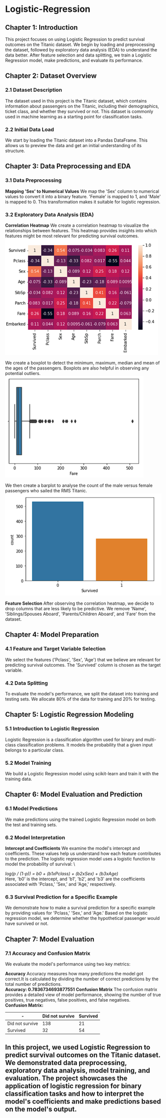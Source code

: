 # Logistic-Regression

## Chapter 1: Introduction
This project focuses on using Logistic Regression to predict survival outcomes on the Titanic dataset. We begin by loading and preprocessing the dataset, followed by exploratory data analysis (EDA) to understand the data better. After feature selection and data splitting, we train a Logistic Regression model, make predictions, and evaluate its performance.

## Chapter 2: Dataset Overview
### 2.1 Dataset Description
The dataset used in this project is the Titanic dataset, which contains information about passengers on the Titanic, including their demographics, ticket class, and whether they survived or not. This dataset is commonly used in machine learning as a starting point for classification tasks.

### 2.2 Initial Data Load
We start by loading the Titanic dataset into a Pandas DataFrame. This allows us to preview the data and get an initial understanding of its structure.


## Chapter 3: Data Preprocessing and EDA
### 3.1 Data Preprocessing
**Mapping 'Sex' to Numerical Values**
We map the 'Sex' column to numerical values to convert it into a binary feature. 'Female' is mapped to 1, and 'Male' is mapped to 0. This transformation makes it suitable for logistic regression.


### 3.2 Exploratory Data Analysis (EDA)
**Correlation Heatmap**
We create a correlation heatmap to visualize the relationships between features. This heatmap provides insights into which features might be most relevant for predicting survival outcomes. \
![Heatmap](logr-heat.png)

We create a boxplot to detect the minimum, maximum, median and mean of the ages of the passengers. Boxplots are also helpful in observing any potential outliers. \
![Boxplot](logr-box.png)

We then create a barplot to analyse the count of the male versus female passengers who sailed the RMS Titanic. \
![Barplot](logr-bar.png)

**Feature Selection**
After observing the correlation heatmap, we decide to drop columns that are less likely to be predictive. We remove 'Name', 'Siblings/Spouses Aboard', 'Parents/Children Aboard', and 'Fare' from the dataset.


## Chapter 4: Model Preparation
### 4.1 Feature and Target Variable Selection
We select the features ('Pclass', 'Sex', 'Age') that we believe are relevant for predicting survival outcomes. The 'Survived' column is chosen as the target variable.


### 4.2 Data Splitting
To evaluate the model's performance, we split the dataset into training and testing sets. We allocate 80% of the data for training and 20% for testing.


## Chapter 5: Logistic Regression Modeling
### 5.1 Introduction to Logistic Regression
Logistic Regression is a classification algorithm used for binary and multi-class classification problems. It models the probability that a given input belongs to a particular class.

### 5.2 Model Training
We build a Logistic Regression model using scikit-learn and train it with the training data.


## Chapter 6: Model Evaluation and Prediction
### 6.1 Model Predictions
We make predictions using the trained Logistic Regression model on both the test and training sets.


### 6.2 Model Interpretation
**Intercept and Coefficients**
We examine the model's intercept and coefficients. These values help us understand how each feature contributes to the prediction. The logistic regression model uses a logistic function to model the probability of survival: \

*log(p / (1-p)) = b0 + (b1xPclass) + (b2xSex) + (b3xAge)* \
Here, 'b0' is the intercept, and 'b1', 'b2', and 'b3' are the coefficients associated with 'Pclass,' 'Sex,' and 'Age,' respectively.

### 6.3 Survival Prediction for a Specific Example
We demonstrate how to make a survival prediction for a specific example by providing values for 'Pclass,' 'Sex,' and 'Age.' Based on the logistic regression model, we determine whether the hypothetical passenger would have survived or not.


## Chapter 7: Model Evaluation
### 7.1 Accuracy and Confusion Matrix
We evaluate the model's performance using two key metrics:

**Accuracy**
Accuracy measures how many predictions the model got correct.It is calculated by dividing the number of correct predictions by the total number of predictions. \
**Accuracy: 0.7836734693877551**
**Confusion Matrix**
The confusion matrix provides a detailed view of model performance, showing the number of true positives, true negatives, false positives, and false negatives. \
**Confusion Matrix:**

| - | Did not survive | Survived |
| --- | --- | --- |
| Did not survive | 138 | 21 |
| Survived | 32 | 54 |



## In this project, we used Logistic Regression to predict survival outcomes on the Titanic dataset. We demonstrated data preprocessing, exploratory data analysis, model training, and evaluation. The project showcases the application of logistic regression for binary classification tasks and how to interpret the model's coefficients and make predictions based on the model's output.
